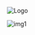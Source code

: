 ![Logo](https://user-images.githubusercontent.com/89137880/138377089-be3ee315-489f-464e-8ac8-e0ae3b951fcc.jpg)

![img1](https://user-images.githubusercontent.com/89137880/138377902-c7c70fe5-4814-48a5-90de-eb8038979550.JPG)
